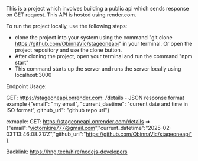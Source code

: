 This is a project which involves building a public api which sends response on GET request. 
This API is hosted using render.com. 

To run the project locally, use the following steps: 

* clone the project into your system using the command "git clone https://github.com/ObinnaVic/stageoneapi" in your terminal. Or open the project repository and use the clone button.
* After cloning the project, open your terminal and run the command "npm start"
* This command starts up the server and runs the server locally using localhost:3000

Endpoint Usage:

GET: https://stageoneapi.onrender.com:
/details - JSON response format example {"email": "my email", "current_daetime": "current date and time in ISO format", github_url": "github repo url"}

exmaple: 
GET: https://stageoneapi.onrender.com/details => {"email":"victornkire777@gmail.com","current_datetime":"2025-02-03T13:46:08.217Z","github_url":"https://github.com/ObinnaVic/stageoneapi"}

Backlink: https://hng.tech/hire/nodejs-developers
